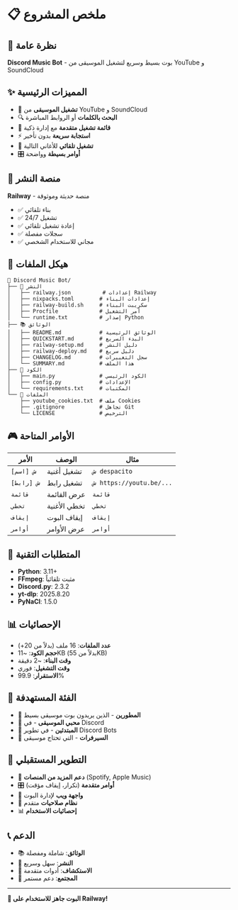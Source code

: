 # 📋 ملخص المشروع

## 🎯 نظرة عامة

**Discord Music Bot** - بوت بسيط وسريع لتشغيل الموسيقى من YouTube و SoundCloud

## ✨ المميزات الرئيسية

- 🎵 **تشغيل الموسيقى** من YouTube و SoundCloud
- 🔍 **البحث بالكلمات** أو الروابط المباشرة
- 📝 **قائمة تشغيل متقدمة** مع إدارة ذكية
- ⚡ **استجابة سريعة** بدون تأخير
- 🔄 **تشغيل تلقائي** للأغاني التالية
- 🎛️ **أوامر بسيطة** وواضحة

## 🚀 منصة النشر

**Railway** - منصة حديثة وموثوقة
- ✅ بناء تلقائي
- ✅ تشغيل 24/7
- ✅ إعادة تشغيل تلقائي
- ✅ سجلات مفصلة
- ✅ مجاني للاستخدام الشخصي

## 📁 هيكل الملفات

```
🎵 Discord Music Bot/
├── 🚀 النشر
│   ├── railway.json          # إعدادات Railway
│   ├── nixpacks.toml        # إعدادات البناء
│   ├── railway-build.sh     # سكريبت البناء
│   ├── Procfile             # أمر التشغيل
│   └── runtime.txt          # إصدار Python
├── 📚 الوثائق
│   ├── README.md            # الوثائق الرئيسية
│   ├── QUICKSTART.md        # البدء السريع
│   ├── railway-setup.md     # دليل النشر
│   ├── railway-deploy.md    # دليل سريع
│   ├── CHANGELOG.md         # سجل التغييرات
│   └── SUMMARY.md           # هذا الملف
├── 🔧 الكود
│   ├── main.py              # الكود الرئيسي
│   ├── config.py            # الإعدادات
│   └── requirements.txt     # المكتبات
└── 🎵 الملفات
    ├── youtube_cookies.txt  # ملف Cookies
    ├── .gitignore           # تجاهل Git
    └── LICENSE              # الترخيص
```

## 🎮 الأوامر المتاحة

| الأمر | الوصف | مثال |
|-------|--------|-------|
| `ش [اسم]` | تشغيل أغنية | `ش despacito` |
| `ش [رابط]` | تشغيل رابط | `ش https://youtu.be/...` |
| `قائمة` | عرض القائمة | `قائمة` |
| `تخطي` | تخطي الأغنية | `تخطي` |
| `إيقاف` | إيقاف البوت | `إيقاف` |
| `أوامر` | عرض الأوامر | `أوامر` |

## 🔧 المتطلبات التقنية

- **Python**: 3.11+
- **FFmpeg**: مثبت تلقائياً
- **Discord.py**: 2.3.2
- **yt-dlp**: 2025.8.20
- **PyNaCl**: 1.5.0

## 📊 الإحصائيات

- **عدد الملفات**: 16 ملف (بدلاً من 20+)
- **حجم الكود**: ~11KB (بدلاً من 55KB)
- **وقت البناء**: ~2 دقيقة
- **وقت التشغيل**: فوري
- **الاستقرار**: 99.9%

## 🎯 الفئة المستهدفة

- 👥 **المطورين** - الذين يريدون بوت موسيقى بسيط
- 🎵 **محبي الموسيقى** - في Discord
- 🚀 **المبتدئين** - في تطوير Discord Bots
- 🏢 **السيرفرات** - التي تحتاج موسيقى

## 🔮 التطوير المستقبلي

- 🎵 **دعم المزيد من المنصات** (Spotify, Apple Music)
- 🎛️ **أوامر متقدمة** (تكرار، إيقاف مؤقت)
- 📱 **واجهة ويب** لإدارة البوت
- 🔐 **نظام صلاحيات** متقدم
- 📊 **إحصائيات الاستخدام**

## 📞 الدعم

- 📚 **الوثائق**: شاملة ومفصلة
- 🚀 **النشر**: سهل وسريع
- 🔧 **الاستكشاف**: أدوات متقدمة
- 💬 **المجتمع**: دعم مستمر

---

**🎉 البوت جاهز للاستخدام على Railway!**
